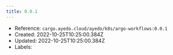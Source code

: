 ```yaml
---
title: 0.0.1
---
```



- Reference: `cargo.ayedo.cloud/ayedo/k8s/argo-workflows:0.0.1`
- Created: 2022-10-25T10:25:00.384Z
- Updated: 2022-10-25T10:25:00.384Z
- Labels:


